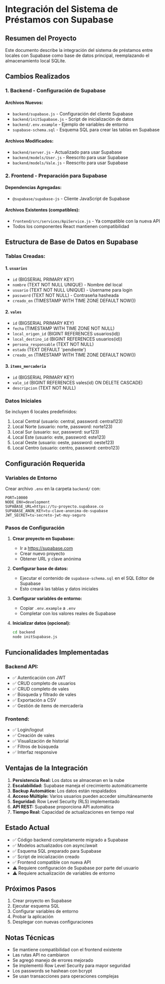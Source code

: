 # Integración del Sistema de Préstamos con Supabase

## Resumen del Proyecto

Este documento describe la integración del sistema de préstamos entre locales con Supabase como base de datos principal, reemplazando el almacenamiento local SQLite.

## Cambios Realizados

### 1. Backend - Configuración de Supabase

#### Archivos Nuevos:
- `backend/supabase.js` - Configuración del cliente Supabase
- `backend/initSupabase.js` - Script de inicialización de datos
- `backend/.env.example` - Ejemplo de variables de entorno
- `supabase-schema.sql` - Esquema SQL para crear las tablas en Supabase

#### Archivos Modificados:
- `backend/server.js` - Actualizado para usar Supabase
- `backend/models/User.js` - Reescrito para usar Supabase
- `backend/models/Vale.js` - Reescrito para usar Supabase

### 2. Frontend - Preparación para Supabase

#### Dependencias Agregadas:
- `@supabase/supabase-js` - Cliente JavaScript de Supabase

#### Archivos Existentes (compatibles):
- `frontend/src/services/ApiService.js` - Ya compatible con la nueva API
- Todos los componentes React mantienen compatibilidad

## Estructura de Base de Datos en Supabase

### Tablas Creadas:

#### 1. `usuarios`
- `id` (BIGSERIAL PRIMARY KEY)
- `nombre` (TEXT NOT NULL UNIQUE) - Nombre del local
- `usuario` (TEXT NOT NULL UNIQUE) - Username para login
- `password` (TEXT NOT NULL) - Contraseña hasheada
- `creado_en` (TIMESTAMP WITH TIME ZONE DEFAULT NOW())

#### 2. `vales`
- `id` (BIGSERIAL PRIMARY KEY)
- `fecha` (TIMESTAMP WITH TIME ZONE NOT NULL)
- `local_origen_id` (BIGINT REFERENCES usuarios(id))
- `local_destino_id` (BIGINT REFERENCES usuarios(id))
- `persona_responsable` (TEXT NOT NULL)
- `estado` (TEXT DEFAULT 'pendiente')
- `creado_en` (TIMESTAMP WITH TIME ZONE DEFAULT NOW())

#### 3. `items_mercaderia`
- `id` (BIGSERIAL PRIMARY KEY)
- `vale_id` (BIGINT REFERENCES vales(id) ON DELETE CASCADE)
- `descripcion` (TEXT NOT NULL)

### Datos Iniciales

Se incluyen 6 locales predefinidos:
1. Local Central (usuario: central, password: central123)
2. Local Norte (usuario: norte, password: norte123)
3. Local Sur (usuario: sur, password: sur123)
4. Local Este (usuario: este, password: este123)
5. Local Oeste (usuario: oeste, password: oeste123)
6. Local Centro (usuario: centro, password: centro123)

## Configuración Requerida

### Variables de Entorno

Crear archivo `.env` en la carpeta `backend/` con:

```env
PORT=10000
NODE_ENV=development
SUPABASE_URL=https://tu-proyecto.supabase.co
SUPABASE_ANON_KEY=tu-clave-anonima-de-supabase
JWT_SECRET=tu-secreto-jwt-muy-seguro
```

### Pasos de Configuración

1. **Crear proyecto en Supabase:**
   - Ir a https://supabase.com
   - Crear nuevo proyecto
   - Obtener URL y clave anónima

2. **Configurar base de datos:**
   - Ejecutar el contenido de `supabase-schema.sql` en el SQL Editor de Supabase
   - Esto creará las tablas y datos iniciales

3. **Configurar variables de entorno:**
   - Copiar `.env.example` a `.env`
   - Completar con los valores reales de Supabase

4. **Inicializar datos (opcional):**
   ```bash
   cd backend
   node initSupabase.js
   ```

## Funcionalidades Implementadas

### Backend API:
- ✅ Autenticación con JWT
- ✅ CRUD completo de usuarios
- ✅ CRUD completo de vales
- ✅ Búsqueda y filtrado de vales
- ✅ Exportación a CSV
- ✅ Gestión de items de mercadería

### Frontend:
- ✅ Login/logout
- ✅ Creación de vales
- ✅ Visualización de historial
- ✅ Filtros de búsqueda
- ✅ Interfaz responsive

## Ventajas de la Integración

1. **Persistencia Real:** Los datos se almacenan en la nube
2. **Escalabilidad:** Supabase maneja el crecimiento automáticamente
3. **Backup Automático:** Los datos están respaldados
4. **Acceso Múltiple:** Varios usuarios pueden acceder simultáneamente
5. **Seguridad:** Row Level Security (RLS) implementado
6. **API REST:** Supabase proporciona API automática
7. **Tiempo Real:** Capacidad de actualizaciones en tiempo real

## Estado Actual

- ✅ Código backend completamente migrado a Supabase
- ✅ Modelos actualizados con async/await
- ✅ Esquema SQL preparado para Supabase
- ✅ Script de inicialización creado
- ✅ Frontend compatible con nueva API
- ⚠️ Requiere configuración de Supabase por parte del usuario
- ⚠️ Requiere actualización de variables de entorno

## Próximos Pasos

1. Crear proyecto en Supabase
2. Ejecutar esquema SQL
3. Configurar variables de entorno
4. Probar la aplicación
5. Desplegar con nuevas configuraciones

## Notas Técnicas

- Se mantiene compatibilidad con el frontend existente
- Las rutas API no cambiaron
- Se agregó manejo de errores mejorado
- Se implementó Row Level Security para mayor seguridad
- Los passwords se hashean con bcrypt
- Se usan transacciones para operaciones complejas

